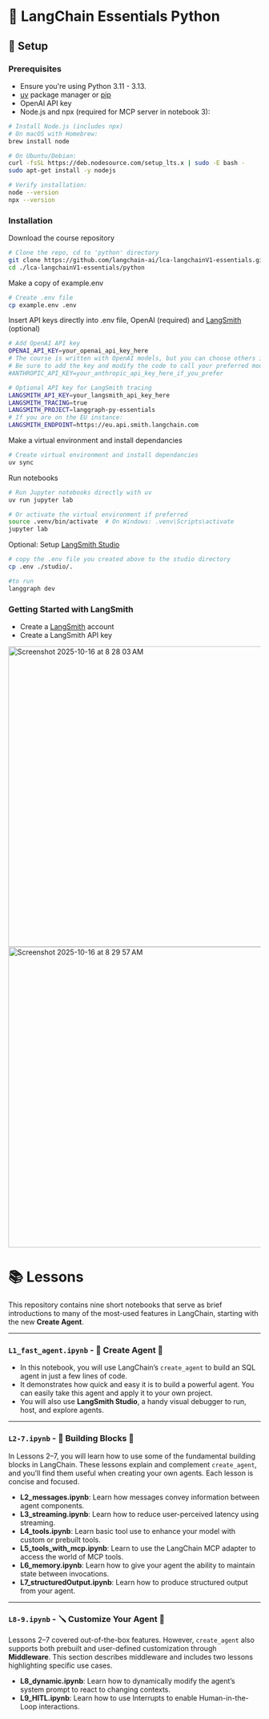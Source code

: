 # 🔗 LangChain Essentials Python


## 🚀 Setup 

### Prerequisites

- Ensure you're using Python 3.11 - 3.13.
- [uv](https://docs.astral.sh/uv/) package manager or [pip](https://pypi.org/project/pip/)
- OpenAI API key
- Node.js and npx (required for MCP server in notebook 3):
```bash
# Install Node.js (includes npx)
# On macOS with Homebrew:
brew install node

# On Ubuntu/Debian:
curl -fsSL https://deb.nodesource.com/setup_lts.x | sudo -E bash -
sudo apt-get install -y nodejs

# Verify installation:
node --version
npx --version
```

### Installation

Download the course repository

```bash
# Clone the repo, cd to 'python' directory
git clone https://github.com/langchain-ai/lca-langchainV1-essentials.git
cd ./lca-langchainV1-essentials/python
```

Make a copy of example.env

```bash
# Create .env file
cp example.env .env
```

Insert API keys directly into .env file, OpenAI (required) and [LangSmith](#getting-started-with-langsmith) (optional)

```bash
# Add OpenAI API key
OPENAI_API_KEY=your_openai_api_key_here
# The course is written with OpenAI models, but you can choose others if you prefer. 
# Be sure to add the key and modify the code to call your preferred model
#ANTHROPIC_API_KEY=your_anthropic_api_key_here_if_you_prefer

# Optional API key for LangSmith tracing
LANGSMITH_API_KEY=your_langsmith_api_key_here
LANGSMITH_TRACING=true
LANGSMITH_PROJECT=langgraph-py-essentials
# If you are on the EU instance:
LANGSMITH_ENDPOINT=https://eu.api.smith.langchain.com

```

Make a virtual environment and install dependancies
```bash
# Create virtual environment and install dependancies
uv sync
```

Run notebooks

```bash
# Run Jupyter notebooks directly with uv
uv run jupyter lab

# Or activate the virtual environment if preferred
source .venv/bin/activate  # On Windows: .venv\Scripts\activate
jupyter lab
```

Optional: Setup [LangSmith Studio](https://docs.langchain.com/oss/python/langchain/studio)

```bash
# copy the .env file you created above to the studio directory
cp .env ./studio/.

#to run
langgraph dev
```

### Getting Started with LangSmith

- Create a [LangSmith](https://smith.langchain.com/) account
- Create a LangSmith API key
<img width="600" alt="Screenshot 2025-10-16 at 8 28 03 AM" src="https://github.com/user-attachments/assets/e39b8364-c3e3-4c75-a287-d9d4685caad5" />
<img width="600" alt="Screenshot 2025-10-16 at 8 29 57 AM" src="https://github.com/user-attachments/assets/2e916b2d-e3b0-4c59-a178-c5818604b8fe" />

# 📚 Lessons
This repository contains nine short notebooks that serve as brief introductions to many of the most-used features in LangChain, starting with the new **Create Agent**.

---

### `L1_fast_agent.ipynb` - 🤖 Create Agent 🤖
- In this notebook, you will use LangChain’s `create_agent` to build an SQL agent in just a few lines of code.  
- It demonstrates how quick and easy it is to build a powerful agent. You can easily take this agent and apply it to your own project. 
- You will also use **LangSmith Studio**, a handy visual debugger to run, host, and explore agents.

---

### `L2-7.ipynb` - 🧱 Building Blocks 🧱
In Lessons 2–7, you will learn how to use some of the fundamental building blocks in LangChain. These lessons explain and complement `create_agent`, and you’ll find them useful when creating your own agents. Each lesson is concise and focused.

- **L2_messages.ipynb**: Learn how messages convey information between agent components.  
- **L3_streaming.ipynb**: Learn how to reduce user-perceived latency using streaming.  
- **L4_tools.ipynb**: Learn basic tool use to enhance your model with custom or prebuilt tools.  
- **L5_tools_with_mcp.ipynb**: Learn to use the LangChain MCP adapter to access the world of MCP tools.  
- **L6_memory.ipynb**: Learn how to give your agent the ability to maintain state between invocations.  
- **L7_structuredOutput.ipynb**: Learn how to produce structured output from your agent.  

---

### `L8-9.ipynb` - 🪛 Customize Your Agent 🤖
Lessons 2–7 covered out-of-the-box features. However, `create_agent` also supports both prebuilt and user-defined customization through **Middleware**. This section describes middleware and includes two lessons highlighting specific use cases.

- **L8_dynamic.ipynb**: Learn how to dynamically modify the agent’s system prompt to react to changing contexts.  
- **L9_HITL.ipynb**: Learn how to use Interrupts to enable Human-in-the-Loop interactions.
